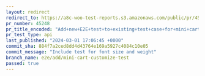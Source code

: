 ```yaml
---
layout: redirect
redirect_to: https://a8c-woo-test-reports.s3.amazonaws.com/public/pr/45248/api/index.html
pr_number: 45248
pr_title_encoded: "Add+new+E2E+test+to+existing+test+case+for+mini+cart+customization"
pr_test_type: api
last_published: "2024-03-01 17:06:45 +0000"
commit_sha: 884f7a2ced8dd4d43764e169a5927c4084c10e05
commit_message: "Include test for font size and weight"
branch_name: e2e/add/mini-cart-customize-test
passed: true
---
```

